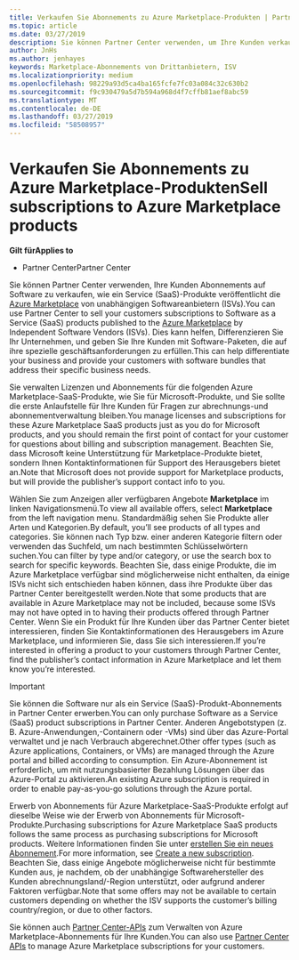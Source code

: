 ```yaml
---
title: Verkaufen Sie Abonnements zu Azure Marketplace-Produkten | Partner Center
ms.topic: article
ms.date: 03/27/2019
description: Sie können Partner Center verwenden, um Ihre Kunden verkaufen Sie Abonnements auf Software als Dienst (SaaS) Produkte auf dem Azure Marketplace von unabhängigen Softwareanbietern (ISVs) veröffentlicht.
author: JnHs
ms.author: jenhayes
keywords: Marketplace-Abonnements von Drittanbietern, ISV
ms.localizationpriority: medium
ms.openlocfilehash: 98229a93d5ca4ba165fcfe7fc03a084c32c630b2
ms.sourcegitcommit: f9c930479a5d7b594a968d4f7cffb81aef8abc59
ms.translationtype: MT
ms.contentlocale: de-DE
ms.lasthandoff: 03/27/2019
ms.locfileid: "58508957"
---
```

# <a name="sell-subscriptions-to-azure-marketplace-products"></a><span data-ttu-id="fadee-104">Verkaufen Sie Abonnements zu Azure Marketplace-Produkten</span><span class="sxs-lookup"><span data-stu-id="fadee-104">Sell subscriptions to Azure Marketplace products</span></span>

<span data-ttu-id="fadee-105">**Gilt für**</span><span class="sxs-lookup"><span data-stu-id="fadee-105">**Applies to**</span></span>

-  <span data-ttu-id="fadee-106">Partner Center</span><span class="sxs-lookup"><span data-stu-id="fadee-106">Partner Center</span></span>


<span data-ttu-id="fadee-107">Sie können Partner Center verwenden, Ihre Kunden Abonnements auf Software zu verkaufen, wie ein Service (SaaS)-Produkte veröffentlicht die [Azure Marketplace](https://azuremarketplace.microsoft.com/marketplace) von unabhängigen Softwareanbietern (ISVs).</span><span class="sxs-lookup"><span data-stu-id="fadee-107">You can use Partner Center to sell your customers subscriptions to Software as a Service (SaaS) products published to the [Azure Marketplace](https://azuremarketplace.microsoft.com/marketplace) by Independent Software Vendors (ISVs).</span></span> <span data-ttu-id="fadee-108">Dies kann helfen, Differenzieren Sie Ihr Unternehmen, und geben Sie Ihre Kunden mit Software-Paketen, die auf ihre spezielle geschäftsanforderungen zu erfüllen.</span><span class="sxs-lookup"><span data-stu-id="fadee-108">This can help differentiate your business and provide your customers with software bundles that address their specific business needs.</span></span> 

<span data-ttu-id="fadee-109">Sie verwalten Lizenzen und Abonnements für die folgenden Azure Marketplace-SaaS-Produkte, wie Sie für Microsoft-Produkte, und Sie sollte die erste Anlaufstelle für Ihre Kunden für Fragen zur abrechnungs-und abonnementverwaltung bleiben.</span><span class="sxs-lookup"><span data-stu-id="fadee-109">You manage licenses and subscriptions for these Azure Marketplace SaaS products just as you do for Microsoft products, and you should remain the first point of contact for your customer for questions about billing and subscription management.</span></span> <span data-ttu-id="fadee-110">Beachten Sie, dass Microsoft keine Unterstützung für Marketplace-Produkte bietet, sondern Ihnen Kontaktinformationen für Support des Herausgebers bietet an.</span><span class="sxs-lookup"><span data-stu-id="fadee-110">Note that Microsoft does not provide support for Marketplace products, but will provide the publisher’s support contact info to you.</span></span>

<span data-ttu-id="fadee-111">Wählen Sie zum Anzeigen aller verfügbaren Angebote **Marketplace** im linken Navigationsmenü.</span><span class="sxs-lookup"><span data-stu-id="fadee-111">To view all available offers, select **Marketplace** from the left navigation menu.</span></span> <span data-ttu-id="fadee-112">Standardmäßig sehen Sie Produkte aller Arten und Kategorien.</span><span class="sxs-lookup"><span data-stu-id="fadee-112">By default, you’ll see products of all types and categories.</span></span> <span data-ttu-id="fadee-113">Sie können nach Typ bzw. einer anderen Kategorie filtern oder verwenden das Suchfeld, um nach bestimmten Schlüsselwörtern suchen.</span><span class="sxs-lookup"><span data-stu-id="fadee-113">You can filter by type and/or category, or use the search box to search for specific keywords.</span></span> <span data-ttu-id="fadee-114">Beachten Sie, dass einige Produkte, die im Azure Marketplace verfügbar sind möglicherweise nicht enthalten, da einige ISVs nicht sich entschieden haben können, dass ihre Produkte über das Partner Center bereitgestellt werden.</span><span class="sxs-lookup"><span data-stu-id="fadee-114">Note that some products that are available in Azure Marketplace may not be included, because some ISVs may not have opted in to having their products offered through Partner Center.</span></span> <span data-ttu-id="fadee-115">Wenn Sie ein Produkt für Ihre Kunden über das Partner Center bietet interessieren, finden Sie Kontaktinformationen des Herausgebers im Azure Marketplace, und informieren Sie, dass Sie sich interessieren.</span><span class="sxs-lookup"><span data-stu-id="fadee-115">If you’re interested in offering a product to your customers through Partner Center, find the publisher’s contact information in Azure Marketplace and let them know you’re interested.</span></span>

> [!IMPORTANT]
> <span data-ttu-id="fadee-116">Sie können die Software nur als ein Service (SaaS)-Produkt-Abonnements in Partner Center erwerben.</span><span class="sxs-lookup"><span data-stu-id="fadee-116">You can only purchase Software as a Service (SaaS) product subscriptions in Partner Center.</span></span> <span data-ttu-id="fadee-117">Anderen Angebotstypen (z. B. Azure-Anwendungen,-Containern oder -VMs) sind über das Azure-Portal verwaltet und je nach Verbrauch abgerechnet.</span><span class="sxs-lookup"><span data-stu-id="fadee-117">Other offer types (such as Azure applications, Containers, or VMs) are managed through the Azure portal and billed according to consumption.</span></span> <span data-ttu-id="fadee-118">Ein Azure-Abonnement ist erforderlich, um mit nutzungsbasierter Bezahlung Lösungen über das Azure-Portal zu aktivieren.</span><span class="sxs-lookup"><span data-stu-id="fadee-118">An existing Azure subscription is required in order to enable pay-as-you-go solutions through the Azure portal.</span></span>

<span data-ttu-id="fadee-119">Erwerb von Abonnements für Azure Marketplace-SaaS-Produkte erfolgt auf dieselbe Weise wie der Erwerb von Abonnements für Microsoft-Produkte.</span><span class="sxs-lookup"><span data-stu-id="fadee-119">Purchasing subscriptions for Azure Marketplace SaaS products follows the same process as purchasing subscriptions for Microsoft products.</span></span> <span data-ttu-id="fadee-120">Weitere Informationen finden Sie unter [erstellen Sie ein neues Abonnement](create-a-new-subscription.md).</span><span class="sxs-lookup"><span data-stu-id="fadee-120">For more information, see [Create a new subscription](create-a-new-subscription.md).</span></span> <span data-ttu-id="fadee-121">Beachten Sie, dass einige Angebote möglicherweise nicht für bestimmte Kunden aus, je nachdem, ob der unabhängige Softwarehersteller des Kunden abrechnungsland/-Region unterstützt, oder aufgrund anderer Faktoren verfügbar.</span><span class="sxs-lookup"><span data-stu-id="fadee-121">Note that some offers may not be available to certain customers depending on whether the ISV supports the customer’s billing country/region, or due to other factors.</span></span>

<span data-ttu-id="fadee-122">Sie können auch [Partner Center-APIs](https://docs.microsoft.com/en-us/partner-center/develop/) zum Verwalten von Azure Marketplace-Abonnements für Ihre Kunden.</span><span class="sxs-lookup"><span data-stu-id="fadee-122">You can also use [Partner Center APIs](https://docs.microsoft.com/en-us/partner-center/develop/) to manage Azure Marketplace subscriptions for your customers.</span></span>
